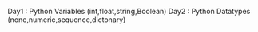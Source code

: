 Day1 : Python Variables (int,float,string,Boolean)
Day2 : Python Datatypes (none,numeric,sequence,dictonary)

